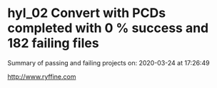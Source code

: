 # hyl_02 Convert with PCDs completed with 0 % success and 182 failing files

Summary of passing and failing projects on: 2020-03-24 at 17:26:49

http://www.ryffine.com
